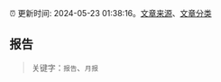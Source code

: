 :alarm_clock: 更新时间: 2024-05-23 01:38:16。[文章来源](/README.md)、[文章分类](/TAGS.md)

## 报告


> 关键字：`报告`、`月报`



